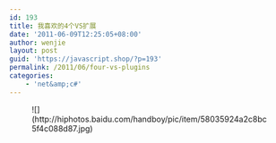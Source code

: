 ```yaml
---
id: 193
title: 我喜欢的4个VS扩展
date: '2011-06-09T12:25:05+08:00'
author: wenjie
layout: post
guid: 'https://javascript.shop/?p=193'
permalink: /2011/06/four-vs-plugins
categories:
    - 'net&amp;c#'
---
```


<figure class="wp-block-image">![](http://hiphotos.baidu.com/handboy/pic/item/58035924a2c8bc5f4c088d87.jpg)</figure>
